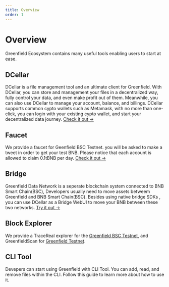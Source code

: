 ```yaml
---
title: Overview
order: 1
---
```


# Overview

Greenfield Ecosystem contains many useful tools enabling users to start at ease. 

## DCellar

DCellar is a file management tool and an ultimate client for Greenfield. With DCellar, you can store and management your files in a decentralized way, fully control your data, and even make profit out of them. Meanwhile, you can also use DCellar to manage your account, balance, and billings. DCellar supports common cypto wallets such as Metamask, with no more than one-click, you can login with your existing cypto wallet, and start your decentralized data journey. [Check it out →](https://dcellar.io)

## Faucet

We provide a faucet for Geenfield BSC Testnet. you will be asked to make a tweet in order to get your test BNB. Please notice that each account is allowed to claim 0.1tBNB per day.  [Check it out →](https://faucet-greenfield-testnet.nodereal.io/)

## Bridge

Greenfield Data Network is a seperate blockchain system connected to BNB Smart Chain(BSC), Developers usually need to move assets betweem Greenfield and BNB Smart Chain(BSC). Besides using native bridge SDKs , you can use DCellar as a Bridge WebUI to move your BNB between these two networks.  [Try it out →](https://dcellar.io)

## Block Explorer

We provide a TraceReal explorer for the [Greenfield BSC Testnet](https://greenfield-bsc-testnet-explorer.nodereal.io/), and GreenfieldScan for [Greenfield Testnet](https://greenfieldscan-testnet.nodereal.io/).

## CLI Tool

Devepers can start using Greenfield with CLI Tool. You can add, read, and remove files within the CLI. Follow this guide to learn more about how to use it.
